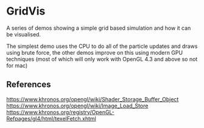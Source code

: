 # GridVis

A series of demos showing a simple grid based simulation and how it can be visualised.

The simplest demo uses the CPU to do all of the particle updates and draws using brute force, the other demos improve on this using modern GPU techniques (most of which will only work with OpenGL 4.3 and above so not for mac)


## References

https://www.khronos.org/opengl/wiki/Shader_Storage_Buffer_Object
https://www.khronos.org/opengl/wiki/Image_Load_Store
https://www.khronos.org/registry/OpenGL-Refpages/gl4/html/texelFetch.xhtml